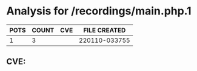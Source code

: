 # Analysis for /recordings/main.php.1
| POTS | COUNT | CVE | FILE CREATED |
|---|---|---|---|
| 1 | 3 | | 220110-033755 |

## CVE: 
